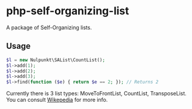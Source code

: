 php-self-organizing-list
========================

A package of Self-Organizing lists.

## Usage
```php
$l = new Nulpunkt\SAList\CountList();
$l->add(1);
$l->add(2);
$l->add(3);
$l->find(function ($e) { return $e == 2; }); // Returns 2
```

Currently there is 3 list types: MoveToFrontList, CountList, TransposeList. You can consult [Wikepedia](http://en.wikipedia.org/wiki/Self-organizing_list) for more info.
